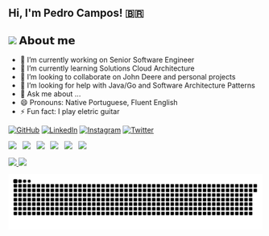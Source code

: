 ## Hi, I'm Pedro Campos! 🇧🇷

<h2> <img src="https://emoji.gg/assets/emoji/7279-vibecat.gif" width="24"/> 𝗔𝗯𝗼𝘂𝘁 𝗺𝗲 </h2>

- 🔭 I’m currently working on Senior Software Engineer
- 🌱 I’m currently learning Solutions Cloud Architecture
- 👯 I’m looking to collaborate on John Deere and personal projects
- 🤔 I’m looking for help with Java/Go and Software Architecture Patterns
- 💬 Ask me about ...
- 😄 Pronouns: Native Portuguese, Fluent English
- ⚡ Fun fact: I play eletric guitar

<p>
	<a href="https://github.com/pedromartinsb"><img src="https://img.icons8.com/bubbles/50/000000/github.png" alt="GitHub"/></a>
	<a href="https://www.linkedin.com/in/pedro-martins-barbosa-campos/"><img src="https://img.icons8.com/bubbles/50/000000/linkedin.png" alt="LinkedIn"/></a>
	<a href="https://www.instagram.com/pedrombcampos"><img src="https://img.icons8.com/bubbles/50/000000/instagram.png" alt="Instagram"/></a>
	<a href="https://twitter.com"><img src="https://img.icons8.com/bubbles/50/twitter-squared.png" alt="Twitter"/></a>
</p>

<p>
<img src="https://img.shields.io/badge/Go%20-%23F7DF1E.svg?&style=for-the-badge&color=blue" />&nbsp;&nbsp;
<img src="https://img.shields.io/badge/Java%20-%23F7DF1E.svg?&style=for-the-badge&color=red" />&nbsp;&nbsp;
 <img src="https://img.shields.io/badge/Spring%20-%23F7DF1E.svg?&style=for-the-badge&color=green" />&nbsp;&nbsp;
<img src="https://img.shields.io/badge/Angular%20-%23F7DF1E.svg?&style=for-the-badge&color=DD0031" />&nbsp;&nbsp;
<img src="https://img.shields.io/badge/AWS_Cloud%20-%23F7DF1E.svg?&style=for-the-badge&color=orange" />&nbsp;&nbsp;
<img src="https://img.shields.io/badge/Git flow%20-%23F7DF1E.svg?&style=for-the-badge&color=000" />&nbsp;&nbsp;
</p>

<p> 
 <a href="https://github.com/pedromartinsb/">
  <img height="180em" src="https://github-readme-stats.vercel.app/api?username=pedromartinsb&hide_title=true&hide_border=true&show_icons=true&include_all_commits=true&count_private=true&line_height=21&text_color=000&icon_color=000&bg_color=0,ea6161,ffc64d,fffc4d,52fa5a&theme=graywhite" />
  <img height="180em" src="https://github-readme-stats.vercel.app/api/top-langs/?username=pedromartinsb&hide=html&hide_title=true&hide_border=true&layout=compact&langs_count=7&exclude_repo=comp426,Redventures-Movie-Quotes&text_color=000&icon_color=fff&bg_color=0,52fa5a,4dfcff,c64dff&theme=graywhite" />
 </a>

<!--<p align="center"> 
  <a href="https://github.com/pedromartinsb">
  <img height="180em" src="https://github-readme-stats-sigma-five.vercel.app/api?username=pedromartinsb&show_icons=true&theme=dark&include_all_commits=true&count_private=true"/>
  <img height="180em" src="https://github-readme-stats-sigma-five.vercel.app/api/top-langs/?username=pedromartinsb&layout=compact&langs_count=7&theme=dark"/>
</p>-->

![Snake animation](https://github.com/pedromartinsb/pedromartinsb/blob/output/github-contribution-grid-snake.svg)
